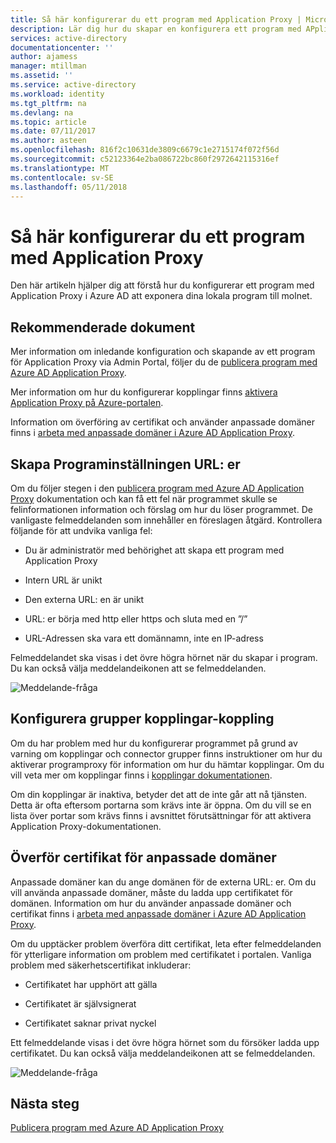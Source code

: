 ```yaml
---
title: Så här konfigurerar du ett program med Application Proxy | Microsoft Docs
description: Lär dig hur du skapar en konfigurera ett program med APplication Proxy i några enkla steg
services: active-directory
documentationcenter: ''
author: ajamess
manager: mtillman
ms.assetid: ''
ms.service: active-directory
ms.workload: identity
ms.tgt_pltfrm: na
ms.devlang: na
ms.topic: article
ms.date: 07/11/2017
ms.author: asteen
ms.openlocfilehash: 816f2c10631de3809c6679c1e2715174f072f56d
ms.sourcegitcommit: c52123364e2ba086722bc860f2972642115316ef
ms.translationtype: MT
ms.contentlocale: sv-SE
ms.lasthandoff: 05/11/2018
---
```

# <a name="how-to-configure-an-application-proxy-application"></a>Så här konfigurerar du ett program med Application Proxy

Den här artikeln hjälper dig att förstå hur du konfigurerar ett program med Application Proxy i Azure AD att exponera dina lokala program till molnet.

## <a name="recommended-documents"></a>Rekommenderade dokument 

Mer information om inledande konfiguration och skapande av ett program för Application Proxy via Admin Portal, följer du de [publicera program med Azure AD Application Proxy](manage-apps/application-proxy-publish-azure-portal.md).

Mer information om hur du konfigurerar kopplingar finns [aktivera Application Proxy på Azure-portalen](manage-apps/application-proxy-enable.md).

Information om överföring av certifikat och använder anpassade domäner finns i [arbeta med anpassade domäner i Azure AD Application Proxy](manage-apps/application-proxy-configure-custom-domain.md).

## <a name="create-the-applicationsetting-the-urls"></a>Skapa Programinställningen URL: er

Om du följer stegen i den [publicera program med Azure AD Application Proxy](manage-apps/application-proxy-publish-azure-portal.md) dokumentation och kan få ett fel när programmet skulle se felinformationen information och förslag om hur du löser programmet. De vanligaste felmeddelanden som innehåller en föreslagen åtgärd. Kontrollera följande för att undvika vanliga fel:

-   Du är administratör med behörighet att skapa ett program med Application Proxy

-   Intern URL är unikt

-   Den externa URL: en är unikt

-   URL: er börja med http eller https och sluta med en ”/”

-   URL-Adressen ska vara ett domännamn, inte en IP-adress

Felmeddelandet ska visas i det övre högra hörnet när du skapar i program. Du kan också välja meddelandeikonen att se felmeddelanden.

   ![Meddelande-fråga](./media/application-proxy-config-how-to/error-message.png)

## <a name="configure-connectorsconnector-groups"></a>Konfigurera grupper kopplingar-koppling

Om du har problem med hur du konfigurerar programmet på grund av varning om kopplingar och connector grupper finns instruktioner om hur du aktiverar programproxy för information om hur du hämtar kopplingar. Om du vill veta mer om kopplingar finns i [kopplingar dokumentationen](application-proxy-understand-connectors.md).

Om din kopplingar är inaktiva, betyder det att de inte går att nå tjänsten. Detta är ofta eftersom portarna som krävs inte är öppna. Om du vill se en lista över portar som krävs finns i avsnittet förutsättningar för att aktivera Application Proxy-dokumentationen.

## <a name="upload-certificates-for-custom-domains"></a>Överför certifikat för anpassade domäner

Anpassade domäner kan du ange domänen för de externa URL: er. Om du vill använda anpassade domäner, måste du ladda upp certifikatet för domänen. Information om hur du använder anpassade domäner och certifikat finns i [arbeta med anpassade domäner i Azure AD Application Proxy](manage-apps/application-proxy-configure-custom-domain.md). 

Om du upptäcker problem överföra ditt certifikat, leta efter felmeddelanden för ytterligare information om problem med certifikatet i portalen. Vanliga problem med säkerhetscertifikat inkluderar:

-   Certifikatet har upphört att gälla

-   Certifikatet är självsignerat

-   Certifikatet saknar privat nyckel

Ett felmeddelande visas i det övre högra hörnet som du försöker ladda upp certifikatet. Du kan också välja meddelandeikonen att se felmeddelanden.

   ![Meddelande-fråga](./media/application-proxy-config-how-to/error-message2.png)

## <a name="next-steps"></a>Nästa steg
[Publicera program med Azure AD Application Proxy](manage-apps/application-proxy-publish-azure-portal.md)
